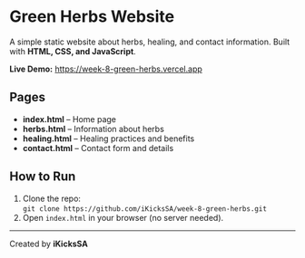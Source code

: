 # Green Herbs Website

A simple static website about herbs, healing, and contact information. Built with **HTML, CSS, and JavaScript**.

**Live Demo:** https://week-8-green-herbs.vercel.app

## Pages
- **index.html** – Home page  
- **herbs.html** – Information about herbs  
- **healing.html** – Healing practices and benefits  
- **contact.html** – Contact form and details  

## How to Run
1. Clone the repo:  
   `git clone https://github.com/iKicksSA/week-8-green-herbs.git`  
2. Open `index.html` in your browser (no server needed).  

---

Created by **iKicksSA**
